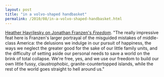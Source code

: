 ```yaml
---
layout: post
title: "in a volvo-shaped handbasket"
permalink: /2010/08/in-a-volvo-shaped-handbasket.html
---
```


<p><a href="http://www.salon.com/books/salon_reading_club/index.html?story=/books/feature/2010/08/30/jonathan_franzen_freedom">Heather Havrilesky on Jonathan Franzen&#39;s <i>Freedom</i></a>. &quot;The really impressive feat here is Franzen&#39;s larger portrayal of the misguided mistakes of middle-class America: the delusions we indulge in our pursuit of happiness, the ways we neglect the greater good for the sake of our little family units, and the difficulty of setting aside our personal needs to save a world on the brink of total collapse. We&#39;re free, yes, and we use our freedom to build our own little fussy, claustrophobic, granite-countertopped islands, while the rest of the world goes straight to hell around us.&quot;</p>


